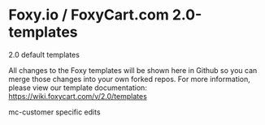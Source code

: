 Foxy.io / FoxyCart.com 2.0-templates
=============

2.0 default templates

All changes to the Foxy templates will be shown here in Github so you can merge those changes into your own forked repos. For more information, please view our template documentation: https://wiki.foxycart.com/v/2.0/templates

mc-customer specific edits
